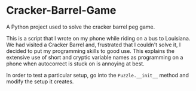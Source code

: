 # Cracker-Barrel-Game
A Python project used to solve the cracker barrel peg game.

This is a script that I wrote on my phone while riding on a bus to Louisiana. We had visited a Cracker Barrel and, frustrated that I couldn't solve it, I decided to put my programming skills to good use. This explains the extensive use of short and cryptic variable names as programming on a phone when autocorrect is stuck on is annoying at best.

In order to test a particular setup, go into the `Puzzle.__init__` method and modify the setup it creates.
